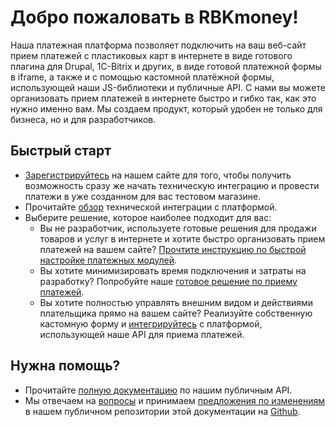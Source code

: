 # Добро пожаловать в RBKmoney!

Наша платежная платформа позволяет подключить на ваш веб-сайт прием платежей с пластиковых карт в интернете в виде готового плагина для Drupal, 1C-Bitrix и других, в виде готовой платежной формы в iframe, а также и с помощью кастомной платёжной формы, использующей наши JS-библиотеки и публичные API.
С нами вы можете организовать прием платежей в интернете быстро и гибко так, как это нужно именно вам. Мы создаем продукт, который удобен не только для бизнеса, но и для разработчиков.

<section id="try-now"></section>

## Быстрый старт

- [Зарегистрируйтесь](https://dashboard.rbk.money/) на нашем сайте для того, чтобы получить возможность сразу же начать техническую интеграцию и провести платежи в уже созданном для вас тестовом магазине.
- Прочитайте [обзор](/integrations/overview) технической интеграции с платформой.
- Выберите решение, которое наиболее подходит для вас:
    + Вы не разработчик, используете готовые решения для продажи товаров и услуг в интернете и хотите быстро организовать прием платежей на вашем сайте? [Прочтите инструкцию по быстрой настройке платежных модулей](#).
    + Вы хотите минимизировать время подключения и затраты на разработку? Попробуйте наше [готовое решение по приему платежей](/integrations/checkout).
    + Вы хотите полностью управлять внешним видом и действиями плательщика прямо на вашем сайте? Реализуйте собственную кастомную форму и [интегрируйтесь](/integrations/tokenizer) с платформой, использующей наше API для приема платежей.

## Нужна помощь?

- Прочитайте [полную документацию](https://rbkmoney.github.io/api/) по нашим публичным API.
- Мы отвечаем на [вопросы](https://github.com/rbkmoney/docs/issues) и принимаем [предложения по изменениям](https://github.com/rbkmoney/docs/pulls) в нашем публичном репозитории этой документации на [Github](https://github.com/rbkmoney/docs).
